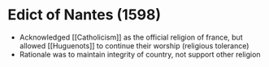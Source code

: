 # Edict of Nantes (1598)
- Acknowledged [[Catholicism]] as the official religion of france, but allowed [[Huguenots]] to continue their worship (religious tolerance)
- Rationale was to maintain integrity of country, not support other religion